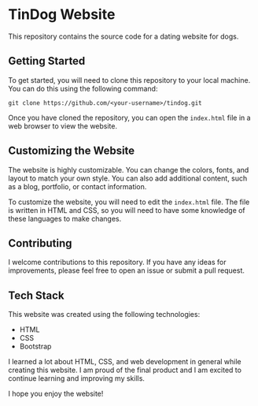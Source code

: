 # TinDog Website

This repository contains the source code for a dating website for dogs.

## Getting Started

To get started, you will need to clone this repository to your local machine. You can do this using the following command:

```
git clone https://github.com/<your-username>/tindog.git
```


Once you have cloned the repository, you can open the `index.html` file in a web browser to view the website.

## Customizing the Website

The website is highly customizable. You can change the colors, fonts, and layout to match your own style. You can also add additional content, such as a blog, portfolio, or contact information.

To customize the website, you will need to edit the `index.html` file. The file is written in HTML and CSS, so you will need to have some knowledge of these languages to make changes.

## Contributing

I welcome contributions to this repository. If you have any ideas for improvements, please feel free to open an issue or submit a pull request.

## Tech Stack

This website was created using the following technologies:

* HTML
* CSS
* Bootstrap

I learned a lot about HTML, CSS, and web development in general while creating this website. I am proud of the final product and I am excited to continue learning and improving my skills.

I hope you enjoy the website!
